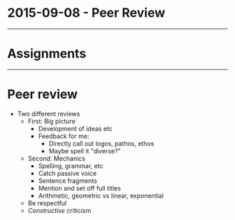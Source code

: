 2015-09-08 - Peer Review
========================

--------------------------------------------------------------------------------

# Assignments

--------------------------------------------------------------------------------

# Peer review

- Two different reviews
    - First: Big picture
        - Development of ideas etc
        - Feedback for me:
            - Directly call out logos, pathos, ethos
            - Maybe spell it "diverse?"
    - Second: Mechanics
        - Spelling, grammar, etc
        - Catch passive voice
        - Sentence fragments
        - Mention and set off full titles
        - Arithmetic, geometric vs linear, exponential
    - Be respectful
    - _Constructive_ criticism
